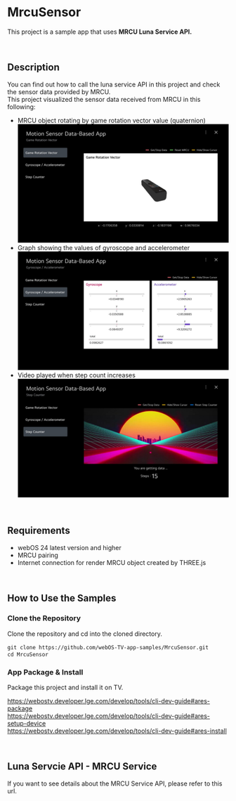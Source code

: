 # MrcuSensor

This project is a sample app that uses **MRCU Luna Service API.**

<br/>

## Description

You can find out how to call the luna service API in this project and check the sensor data provided by MRCU. <br/>
This project visualized the sensor data received from MRCU in this following:

- MRCU object rotating by game rotation vector value (quaternion) <br/>
  <img src="./assets/mrcu_sample_app1.jpg" alt="mrcu_sample_app1" width="900px" /><br/>
- Graph showing the values of gyroscope and accelerometer <br/>
  <img src="./assets/mrcu_sample_app2.jpg" alt="mrcu_sample_app2" width="900px" /> <br/>
- Video played when step count increases <br/>
  <img src="./assets/mrcu_sample_app3.jpg" alt="mrcu_sample_app3" width="900px" />

<br/>

## Requirements

- webOS 24 latest version and higher
- MRCU pairing
- Internet connection for render MRCU object created by THREE.js

<br/>

## How to Use the Samples

### Clone the Repository

Clone the repository and cd into the cloned directory.

```
git clone https://github.com/webOS-TV-app-samples/MrcuSensor.git
cd MrcuSensor
```

### App Package & Install

Package this project and install it on TV. <br/>

https://webostv.developer.lge.com/develop/tools/cli-dev-guide#ares-package <br/>
https://webostv.developer.lge.com/develop/tools/cli-dev-guide#ares-setup-device <br/>
https://webostv.developer.lge.com/develop/tools/cli-dev-guide#ares-install

<br/>

## Luna Servcie API - MRCU Service

If you want to see details about the MRCU Service API, please refer to this url. <br />
